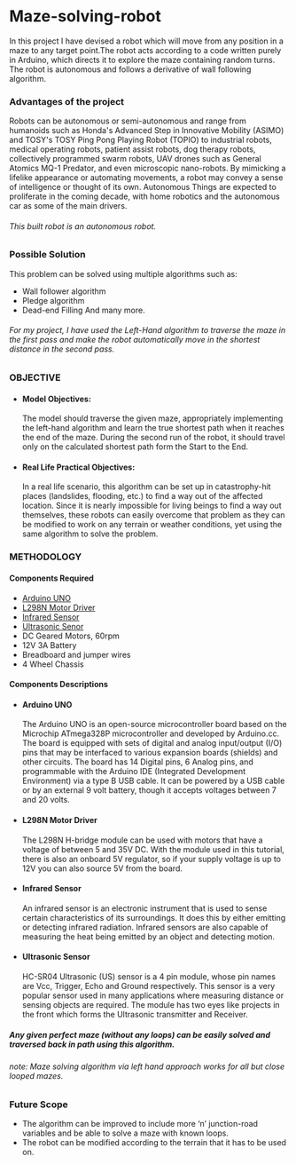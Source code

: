 # Maze-solving-robot

In this project I have devised a robot which will move from any position in a maze to any target point.The robot acts according to a code written purely in Arduino, 
which directs it to explore the maze containing random turns. The robot is autonomous and follows a derivative of wall following algorithm.

### Advantages of the project

Robots can be autonomous or semi-autonomous and range from humanoids such as Honda's Advanced Step in Innovative Mobility (ASIMO) and TOSY's TOSY Ping Pong Playing Robot (TOPIO) 
to industrial robots, medical operating robots, patient assist robots, dog therapy robots, collectively programmed swarm robots, UAV drones such as General Atomics MQ-1 Predator, 
and even microscopic nano-robots. By mimicking a lifelike appearance or automating movements, a robot may convey a sense of intelligence or thought of its own. Autonomous Things are 
expected to proliferate in the coming decade, with home robotics and the autonomous car as some of the main drivers.  

###### This built robot is an autonomous robot.

### Possible Solution

This problem can be solved using multiple algorithms such as: 
  * Wall follower algorithm
  * Pledge algorithm
  * Dead-end Filling
And many more.

###### For my project, I have used the Left-Hand algorithm to traverse the maze in the first pass and make the robot automatically move in the shortest distance in the second pass.

### OBJECTIVE

* #### Model Objectives: 
  The model should traverse the given maze, appropriately implementing the left-hand algorithm and learn the true shortest path when it reaches the end of the maze.
  During the second run of the robot, it should travel only on the calculated shortest path form the Start to the End.

* #### Real Life Practical Objectives:
  In a real life scenario, this algorithm can be set up in catastrophy-hit places (landslides, flooding, etc.) to find a way out of the affected location. Since it is nearly impossible 
  for living beings to find a way out themselves, these robots can easily overcome that problem as they can be modified to work on any terrain or weather conditions, yet using the same 
  algorithm to solve the problem.

### METHODOLOGY

#### Components Required
  * [Arduino UNO](#arduino-uno)
  * [L298N Motor Driver](#l298n-motor-driver)
  * [Infrared Sensor](#infrared-sensor)
  * [Ultrasonic Senor](#ultrasonic-sensor)
  * DC Geared Motors, 60rpm
  * 12V 3A Battery
  * Breadboard and jumper wires
  * 4 Wheel Chassis

#### Components Descriptions

* #### Arduino UNO
  The Arduino UNO is an open-source microcontroller board based on the Microchip ATmega328P microcontroller and developed by Arduino.cc. The board is equipped with 
  sets of digital and analog input/output (I/O) pins that may be interfaced to various expansion boards (shields) and other circuits. The board has 14 Digital pins, 
  6 Analog pins, and programmable with the Arduino IDE (Integrated Development Environment) via a type B USB cable. It can be powered by a USB cable or by an external 9 volt battery, 
  though it accepts voltages between 7 and 20 volts.
  
* #### L298N Motor Driver
  The L298N H-bridge module can be used with motors that have a voltage of between 5 and 35V DC. With the module used in this tutorial, there is also an onboard 5V regulator, 
  so if your supply voltage is up to 12V you can also source 5V from the board.
  
* #### Infrared Sensor
  An infrared sensor is an electronic instrument that is used to sense certain characteristics of its surroundings. It does this by either emitting or detecting infrared radiation. 
  Infrared sensors are also capable of measuring the heat being emitted by an object and detecting motion.

* #### Ultrasonic Sensor
  HC-SR04 Ultrasonic (US) sensor is a 4 pin module, whose pin names are Vcc, Trigger, Echo and Ground respectively. This sensor is a very popular sensor used in many applications where 
  measuring distance or sensing objects are required. The module has two eyes like projects in the front which forms the Ultrasonic transmitter and Receiver.

##### Any given perfect maze (without any loops) can be easily solved and traversed back in path using this algorithm.

###### note: Maze solving algorithm via left hand approach works for all but close looped mazes.

  
### Future Scope

  * The algorithm can be improved to include more ‘n’ junction-road variables and be able to solve a maze with known loops. 
  * The robot can be modified according to the terrain that it has to be used on. 
